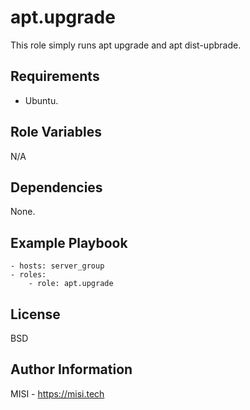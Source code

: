 apt.upgrade
=========

This role simply runs apt upgrade and apt dist-upbrade.

Requirements
------------

- Ubuntu.

Role Variables
--------------

N/A

Dependencies
------------

None.

Example Playbook
----------------

```
- hosts: server_group
- roles:
    - role: apt.upgrade
```

License
-------

BSD

Author Information
------------------

MISI - https://misi.tech

